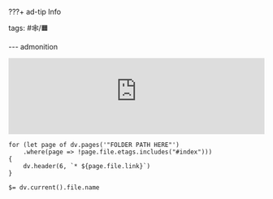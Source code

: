 ???+ ad-tip Info

tags: #🕸️/🟧️

--- admonition

<iframe src="https://6146a62b22390.htmlsave.net" frameborder=0 style="width:100%"></iframe>

```dataview
for (let page of dv.pages('"FOLDER PATH HERE"')
	.where(page => !page.file.etags.includes("#index")))
{
	dv.header(6, `* ${page.file.link}`)
}
```

`$= dv.current().file.name`
